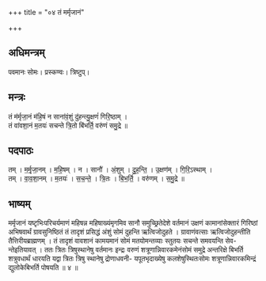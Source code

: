 +++
title = "०४ तं मर्मृजानं"

+++
## अधिमन्त्रम्
पवमानः सोमः। प्रस्कण्वः। त्रिष्टुप्।

## मन्त्रः
तं म॑र्मृजा॒नं म॑हि॒षं न साना॑वं॒शुं दु॑हन्त्यु॒क्षणं॑ गिरि॒ष्ठाम् ।  
तं वा॑वशा॒नं म॒तयः॑ सचन्ते त्रि॒तो बि॑भर्ति॒ वरु॑णं समु॒द्रे ॥

## पदपाठः
तम् । म॒र्मृ॒जा॒नम् । म॒हि॒षम् । न । सानौ॑ । अं॒शुम् । दु॒ह॒न्ति॒ । उ॒क्षण॑म् । गि॒रि॒ऽस्थाम् ।  
तम् । वा॒व॒शा॒नम् । म॒तयः॑ । स॒च॒न्ते॒ । त्रि॒तः । बि॒भ॒र्ति॒ । वरु॑णम् । स॒मु॒द्रे ॥

## भाष्यम्
मर्मृजानं यष्टृभिःपरिचर्यमाणं महिषन्न महिषाख्यंमृगमिव सानौ समुच्छ्रितेदेशे वर्तमानं उक्षणं कामानांसेक्तारं गिरिष्ठां अभिषवार्थं ग्रावसुनिष्ठितं तं तादृशं प्रसिद्धं अंशुं सोमं दुहन्ति ऋत्विजोदुहते । ग्रावाणंवत्साः ऋत्विजोदुहन्तीति तैत्तिरीयब्राह्मणम् । तं तादृशं वावशानं कामयमानं सोमं मतयोमन्तव्याः स्तुतयः सचन्ते समवयन्ति सेव- न्तेइतियावत् । ततः त्रितः त्रिषुस्थानेषु वर्तमानः इन्द्रः वरुणं शत्रूणान्निवारकमेनंसोमं समुद्रे अन्तरिक्षे बिभर्ति शत्रुवधार्थं धारयति यद्वा त्रितः त्रिषु स्थानेषु द्रोणाधवनी- यपूतभृदाख्येषु कलशेषुस्थितःसोमः शत्रूणान्निवारकमिन्द्रं द्युलोकेबिभर्ति पोषयति ॥ ४ ॥